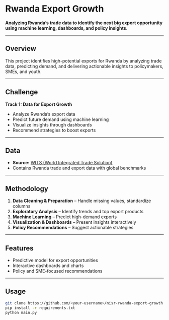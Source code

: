 # Rwanda Export Growth

**Analyzing Rwanda’s trade data to identify the next big export opportunity using machine learning, dashboards, and policy insights.**

---

## Overview
This project identifies high-potential exports for Rwanda by analyzing trade data, predicting demand, and delivering actionable insights to policymakers, SMEs, and youth.

---

## Challenge
**Track 1: Data for Export Growth**
- Analyze Rwanda’s export data
- Predict future demand using machine learning
- Visualize insights through dashboards
- Recommend strategies to boost exports

---

## Data
- **Source:** [WITS (World Integrated Trade Solution)](https://wits.worldbank.org/)
- Contains Rwanda trade and export data with global benchmarks

---

## Methodology
1. **Data Cleaning & Preparation** – Handle missing values, standardize columns  
2. **Exploratory Analysis** – Identify trends and top export products  
3. **Machine Learning** – Predict high-demand exports  
4. **Visualization & Dashboards** – Present insights interactively  
5. **Policy Recommendations** – Suggest actionable strategies

---

## Features
- Predictive model for export opportunities  
- Interactive dashboards and charts  
- Policy and SME-focused recommendations

---

## Usage
```bash
git clone https://github.com/<your-username>/nisr-rwanda-export-growth.git
pip install -r requirements.txt
python main.py
